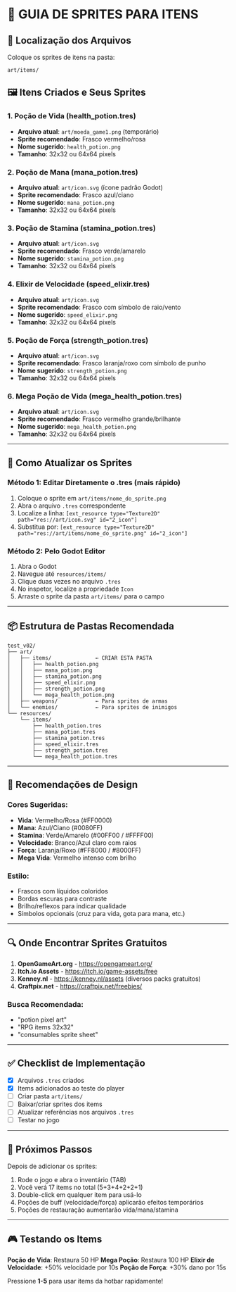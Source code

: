 # 🎨 GUIA DE SPRITES PARA ITENS

## 📍 Localização dos Arquivos

Coloque os sprites de itens na pasta:
```
art/items/
```

## 🖼️ Itens Criados e Seus Sprites

### 1. **Poção de Vida** (health_potion.tres)
- **Arquivo atual**: `art/moeda_game1.png` (temporário)
- **Sprite recomendado**: Frasco vermelho/rosa
- **Nome sugerido**: `health_potion.png`
- **Tamanho**: 32x32 ou 64x64 pixels

### 2. **Poção de Mana** (mana_potion.tres)
- **Arquivo atual**: `art/icon.svg` (ícone padrão Godot)
- **Sprite recomendado**: Frasco azul/ciano
- **Nome sugerido**: `mana_potion.png`
- **Tamanho**: 32x32 ou 64x64 pixels

### 3. **Poção de Stamina** (stamina_potion.tres)
- **Arquivo atual**: `art/icon.svg`
- **Sprite recomendado**: Frasco verde/amarelo
- **Nome sugerido**: `stamina_potion.png`
- **Tamanho**: 32x32 ou 64x64 pixels

### 4. **Elixir de Velocidade** (speed_elixir.tres)
- **Arquivo atual**: `art/icon.svg`
- **Sprite recomendado**: Frasco com símbolo de raio/vento
- **Nome sugerido**: `speed_elixir.png`
- **Tamanho**: 32x32 ou 64x64 pixels

### 5. **Poção de Força** (strength_potion.tres)
- **Arquivo atual**: `art/icon.svg`
- **Sprite recomendado**: Frasco laranja/roxo com símbolo de punho
- **Nome sugerido**: `strength_potion.png`
- **Tamanho**: 32x32 ou 64x64 pixels

### 6. **Mega Poção de Vida** (mega_health_potion.tres)
- **Arquivo atual**: `art/icon.svg`
- **Sprite recomendado**: Frasco vermelho grande/brilhante
- **Nome sugerido**: `mega_health_potion.png`
- **Tamanho**: 32x32 ou 64x64 pixels

---

## 🔧 Como Atualizar os Sprites

### Método 1: Editar Diretamente o .tres (mais rápido)
1. Coloque o sprite em `art/items/nome_do_sprite.png`
2. Abra o arquivo `.tres` correspondente
3. Localize a linha: `[ext_resource type="Texture2D" path="res://art/icon.svg" id="2_icon"]`
4. Substitua por: `[ext_resource type="Texture2D" path="res://art/items/nome_do_sprite.png" id="2_icon"]`

### Método 2: Pelo Godot Editor
1. Abra o Godot
2. Navegue até `resources/items/`
3. Clique duas vezes no arquivo `.tres`
4. No inspetor, localize a propriedade `Icon`
5. Arraste o sprite da pasta `art/items/` para o campo

---

## 📦 Estrutura de Pastas Recomendada

```
test_v02/
├── art/
│   ├── items/              ← CRIAR ESTA PASTA
│   │   ├── health_potion.png
│   │   ├── mana_potion.png
│   │   ├── stamina_potion.png
│   │   ├── speed_elixir.png
│   │   ├── strength_potion.png
│   │   └── mega_health_potion.png
│   ├── weapons/            ← Para sprites de armas
│   └── enemies/            ← Para sprites de inimigos
└── resources/
    └── items/
        ├── health_potion.tres
        ├── mana_potion.tres
        ├── stamina_potion.tres
        ├── speed_elixir.tres
        ├── strength_potion.tres
        └── mega_health_potion.tres
```

---

## 🎨 Recomendações de Design

### Cores Sugeridas:
- **Vida**: Vermelho/Rosa (#FF0000)
- **Mana**: Azul/Ciano (#0080FF)
- **Stamina**: Verde/Amarelo (#00FF00 / #FFFF00)
- **Velocidade**: Branco/Azul claro com raios
- **Força**: Laranja/Roxo (#FF8000 / #8000FF)
- **Mega Vida**: Vermelho intenso com brilho

### Estilo:
- Frascos com líquidos coloridos
- Bordas escuras para contraste
- Brilho/reflexos para indicar qualidade
- Símbolos opcionais (cruz para vida, gota para mana, etc.)

---

## 🔍 Onde Encontrar Sprites Gratuitos

1. **OpenGameArt.org** - https://opengameart.org/
2. **Itch.io Assets** - https://itch.io/game-assets/free
3. **Kenney.nl** - https://kenney.nl/assets (diversos packs gratuitos)
4. **Craftpix.net** - https://craftpix.net/freebies/

### Busca Recomendada:
- "potion pixel art"
- "RPG items 32x32"
- "consumables sprite sheet"

---

## ✅ Checklist de Implementação

- [x] Arquivos `.tres` criados
- [x] Items adicionados ao teste do player
- [ ] Criar pasta `art/items/`
- [ ] Baixar/criar sprites dos items
- [ ] Atualizar referências nos arquivos `.tres`
- [ ] Testar no jogo

---

## 🚀 Próximos Passos

Depois de adicionar os sprites:
1. Rode o jogo e abra o inventário (TAB)
2. Você verá 17 items no total (5+3+4+2+2+1)
3. Double-click em qualquer item para usá-lo
4. Poções de buff (velocidade/força) aplicarão efeitos temporários
5. Poções de restauração aumentarão vida/mana/stamina

---

## 🎮 Testando os Items

**Poção de Vida**: Restaura 50 HP
**Mega Poção**: Restaura 100 HP
**Elixir de Velocidade**: +50% velocidade por 10s
**Poção de Força**: +30% dano por 15s

Pressione **1-5** para usar items da hotbar rapidamente!
